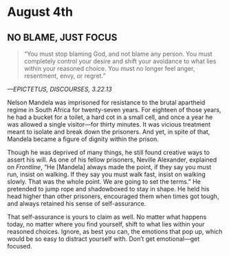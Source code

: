 # August 4th
## NO BLAME, JUST FOCUS

> “You must stop blaming God, and not blame any person. You must completely control your desire and shift your avoidance to what lies within your reasoned choice. You must no longer feel anger, resentment, envy, or regret.”

*—EPICTETUS, DISCOURSES, 3.22.13*

Nelson Mandela was imprisoned for resistance to the brutal apartheid regime in South Africa for twenty-seven years. For eighteen of those years, he had a bucket for a toilet, a hard cot in a small cell, and once a year he was allowed a single visitor—for thirty minutes. It was vicious treatment meant to isolate and break down the prisoners. And yet, in spite of that, Mandela became a figure of dignity within the prison.

Though he was deprived of many things, he still found creative ways to assert his will. As one of his fellow prisoners, Neville Alexander, explained on *Frontline*, “He [Mandela] always made the point, if they say you must run, insist on walking. If they say you must walk fast, insist on walking slowly. That was the whole point. We are going to set the terms.” He pretended to jump rope and shadowboxed to stay in shape. He held his head higher than other prisoners, encouraged them when times got tough, and always retained his sense of self-assurance.

That self-assurance is yours to claim as well. No matter what happens today, no matter where you find yourself, shift to what lies within your reasoned choices. Ignore, as best you can, the emotions that pop up, which would be so easy to distract yourself with. Don’t get emotional—get focused.

